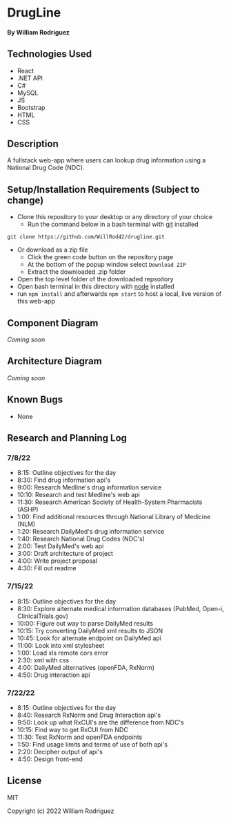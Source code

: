 # DrugLine
#### By William Rodriguez

## Technologies Used
* React
* .NET API
* C#
* MySQL
* JS
* Bootstrap
* HTML
* CSS

## Description

A fullstack web-app where users can lookup drug information using a National Drug Code (NDC).

## Setup/Installation Requirements (Subject to change)

* Clone this repository to your desktop or any directory of your choice
  * Run the command below in a bash terminal with [git](https://github.com/git-guides/install-git) installed
```
git clone https://github.com/WillRod42/drugline.git
```
* Or download as a zip file
  * Click the green code button on the repository page
  * At the bottom of the popup window select `Download ZIP`
  * Extract the downloaded .zip folder
* Open the top level folder of the downloaded repsoitory
* Open bash terminal in this directory with [node](https://nodejs.org/en/download/) installed
* run `npm install` and afterwards `npm start` to host a local, live version of this web-app

## Component Diagram
_Coming soon_

## Architecture Diagram
_Coming soon_

## Known Bugs

* None

## Research and Planning Log
### 7/8/22
* 8:15: Outline objectives for the day
* 8:30: Find drug information api's
* 9:00: Research Medline's drug information service
* 10:10: Research and test Medline's web api
* 11:30: Research American Society of Health-System Pharmacists (ASHP)
* 1:00: Find additional resources through National Library of Medicine (NLM)
* 1:20: Research DailyMed's drug information service
* 1:40: Research National Drug Codes (NDC's)
* 2:00: Test DailyMed's web api
* 3:00: Draft architecture of project
* 4:00: Write project proposal
* 4:30: Fill out readme

### 7/15/22
* 8:15: Outline objectives for the day
* 8:30: Explore alternate medical information databases (PubMed, Open-i, ClinicalTrials.gov)
* 10:00: Figure out way to parse DailyMed results
* 10:15: Try converting DailyMed xml results to JSON
* 10:45: Look for alternate endpoint on DailyMed api
* 11:00: Look into xml stylesheet
* 1:00: Load xls remote cors error
* 2:30: xml with css
* 4:00: DailyMed alternatives (openFDA, RxNorm)
* 4:50: Drug interaction api

### 7/22/22
* 8:15: Outline objectives for the day
* 8:40: Research RxNorm and Drug Interaction api's
* 9:50: Look up what RxCUI's are the difference from NDC's
* 10:15: Find way to get RxCUI from NDC
* 11:30: Test RxNorm and openFDA endpoints
* 1:50: Find usage limits and terms of use of both api's
* 2:20: Decipher output of api's
* 4:50: Design front-end

## License

MIT

Copyright (c) 2022 William Rodriguez